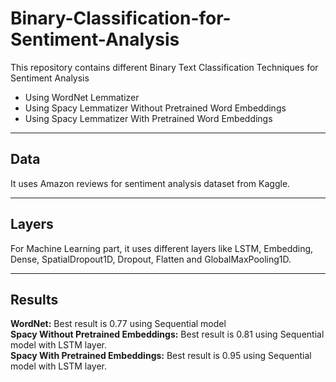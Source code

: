 # Binary-Classification-for-Sentiment-Analysis

This repository contains different Binary Text Classification Techniques for Sentiment Analysis

* Using WordNet Lemmatizer
* Using Spacy Lemmatizer Without Pretrained Word Embeddings
* Using Spacy Lemmatizer With Pretrained Word Embeddings
---
## Data
It uses Amazon reviews for sentiment analysis dataset from Kaggle.

---
## Layers

For Machine Learning part, it uses different layers like LSTM, Embedding, Dense, SpatialDropout1D, Dropout, Flatten and GlobalMaxPooling1D.

---
## Results 
**WordNet:** Best result is 0.77 using Sequential model\
**Spacy Without Pretrained Embeddings:** Best result is 0.81 using Sequential model with LSTM layer.\
**Spacy With Pretrained Embeddings:** Best result is 0.95 using Sequential model with LSTM layer.
